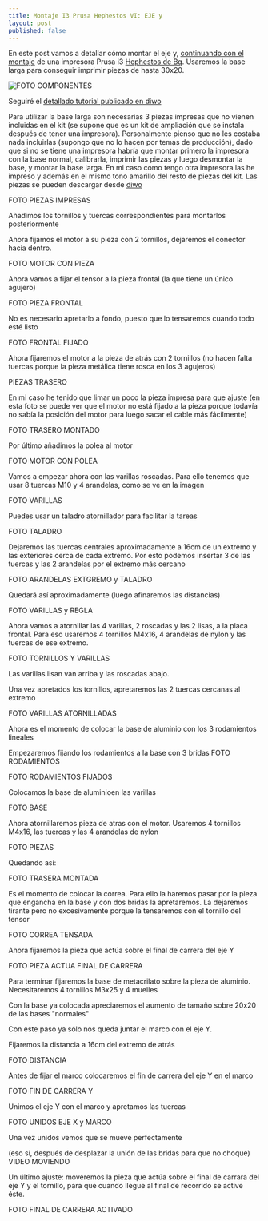 ```yaml
---
title: Montaje I3 Prusa Hephestos VI: EJE y
layout: post
published: false
---
```


En este post vamos a detallar cómo montar el eje y, [continuando con el montaje](http://blog.elcacharreo.com/tag/hephestos/) de una impresora Prusa i3 [Hephestos de Bq](http://bq.com/es/prusa). Usaremos la base larga para conseguir imprimir piezas de hasta 30x20.

![FOTO COMPONENTES]()

Seguiré el [detallado tutorial publicado en diwo](http://diwo.bq.com/montaje-de-la-actualizacion-a-base-larga/)

Para utilizar la base larga son necesarias 3 piezas impresas que no vienen incluidas en el kit (se supone que es un kit de ampliación que se instala después de tener una impresora). Personalmente pienso que no les costaba nada incluirlas (supongo que no lo hacen por temas de producción), dado que si no se tiene una impresora habría que montar primero la impresora con la base normal, calibrarla, imprimir las piezas y luego desmontar la base, y montar la base larga. En mi caso como tengo otra impresora las he impreso y además en el mismo tono amarillo del resto de piezas del kit. Las piezas se pueden descargar desde [diwo](http://diwo.bq.com/wp-content/uploads/2015/01/Piezas_impresas_base_larga.zip)

FOTO PIEZAS IMPRESAS

Añadimos los tornillos y tuercas correspondientes para montarlos posteriormente

Ahora fijamos el motor a su pieza con 2 tornillos, dejaremos el conector hacia dentro.

FOTO MOTOR CON PIEZA

Ahora vamos a fijar el tensor a la pieza frontal (la que tiene un único agujero)

FOTO PIEZA FRONTAL

No es necesario apretarlo a fondo, puesto que lo tensaremos cuando todo esté listo

FOTO FRONTAL FIJADO

Ahora fijaremos el motor a la pieza de atrás con 2 tornillos (no hacen falta tuercas porque la pieza metálica tiene rosca en los 3 agujeros)

PIEZAS TRASERO

En mi caso he tenido que limar un poco la pieza impresa para que ajuste (en esta foto se puede ver que el motor no está fijado a la pieza porque todavía no sabía la posición del motor para luego sacar el cable más fácilmente)

FOTO TRASERO MONTADO

Por último añadimos la polea al motor

FOTO MOTOR CON POLEA

Vamos a empezar ahora con las varillas roscadas. Para ello tenemos que usar 8 tuercas M10 y 4 arandelas, como se ve en la imagen

FOTO VARILLAS

Puedes usar un taladro atornillador para facilitar la tareas

FOTO TALADRO

Dejaremos las tuercas centrales aproximadamente a 16cm de un extremo y las exteriores cerca de cada extremo. Por esto podemos insertar 3 de las tuercas y las 2 arandelas por el extremo más cercano

FOTO ARANDELAS EXTGREMO y TALADRO 

Quedará así aproximadamente (luego afinaremos las distancias)

FOTO VARILLAS y REGLA

Ahora vamos a atornillar las 4 varillas, 2 roscadas y las 2 lisas, a la placa frontal. Para eso usaremos 4 tornillos M4x16, 4 arandelas de nylon y las tuercas de ese extremo. 

FOTO TORNILLOS Y VARILLAS

Las varillas lisan van arriba y las roscadas abajo.

Una vez apretados los tornillos, apretaremos las 2 tuercas cercanas al extremo

FOTO VARILLAS ATORNILLADAS

Ahora es el momento de colocar la base de aluminio con los 3 rodamientos lineales 

Empezaremos fijando los rodamientos a la base con 3 bridas
FOTO RODAMIENTOS

FOTO RODAMIENTOS FIJADOS

Colocamos la base de aluminioen las varillas

FOTO BASE

Ahora atornillaremos pieza de atras con el motor. Usaremos 4 tornillos M4x16, las tuercas y las 4 arandelas de nylon

FOTO PIEZAS

Quedando así:

FOTO TRASERA MONTADA

Es el momento de colocar la correa. Para ello la haremos pasar por la pieza que engancha en la base y con dos bridas la apretaremos. La dejaremos tirante pero no excesivamente porque la tensaremos con el tornillo del tensor

FOTO CORREA TENSADA

Ahora fijaremos la pieza que actúa sobre el final de carrera del eje Y

FOTO PIEZA ACTUA FINAL DE CARRERA

Para terminar fijaremos la base de metacrilato sobre la pieza de aluminio. Necesitaremos 4 tornillos M3x25 y 4 muelles

Con la base ya colocada apreciaremos el aumento de tamaño sobre 20x20 de las bases "normales"

Con este paso ya sólo nos queda juntar el marco con el eje Y.

Fijaremos la distancia a 16cm del extremo de atrás

FOTO DISTANCIA

Antes de fijar el marco colocaremos el fin de carrera del eje Y en el marco

FOTO FIN DE CARRERA Y

Unimos el eje Y con el marco y apretamos las tuercas

FOTO UNIDOS EJE X y MARCO

Una vez unidos vemos que se mueve perfectamente

(eso sí, después de desplazar la unión de las bridas para que no choque)
VIDEO MOVIENDO

Un último ajuste: moveremos la pieza que actúa sobre el final de carrara del eje Y y el tornillo, para que cuando llegue al final de recorrido se active éste.

FOTO FINAL DE CARRERA ACTIVADO